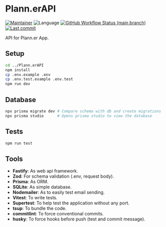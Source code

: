 # Plann.erAPI

[![Maintainer](https://img.shields.io/badge/maintainer-%40heldercostaa-blue?logo=superuser&logoColor=white)](https://github.com/heldercostaa)
![Language](https://img.shields.io/badge/language-typescript-yellow?logo=ts-node&logoColor=white)
[![GitHub Workflow Status (main branch)](https://img.shields.io/github/actions/workflow/status/heldercostaa/Plann.erAPI/main.yml?branch=main&logo=dependabot&logoColor=white)](https://github.com/heldercostaa/Plann.erAPI)
[![Last commit](https://img.shields.io/github/last-commit/heldercostaa/Plann.erAPI.svg?logo=github&logoColor=white)](https://github.com/heldercostaa/Plann.erAPI/commits/main)

API for Plann.er App.

## Setup

```bash
cd ../Plann.erAPI
npm install
cp .env.example .env
cp .env.test.example .env.test
npm run dev
```

## Database

```bash
npx prisma migrate dev # Compare schema with db and create migrations
npx prisma studio      # Opens prisma studio to view the database
```

## Tests

```bash
npm run test
```

## Tools

- **Fastify**: As web api framework.
- **Zod**: For schema validation (.env, request body).
- **Prisma**: As ORM.
- **SQLite**: As simple database.
- **Nodemailer**: As to easily test email sending.
- **Vitest**: To write tests.
- **Supertest**: To help test the application without any port.
- **tsup**: To bundle the code.
- **commitlint**: To force conventional commits.
- **husky**: To force hooks before push (test and commit message).
